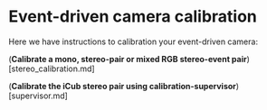 # Event-driven camera calibration

Here we have instructions to calibration your event-driven camera:

(**Calibrate a mono, stereo-pair or mixed RGB stereo-event pair**)[stereo_calibration.md]

(**Calibrate the iCub stereo pair using calibration-supervisor**)[supervisor.md]



